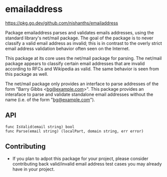 # emailaddress

https://pkg.go.dev/github.com/nishanths/emailaddress

Package emailaddress parses and validates emails addresses, using the
standard library's net/mail package. The goal of the package is to never
classify a valid email address as invalid; this is in contrast to the overly
strict email address validation behavior often seen on the Internet.

This package at its core uses the net/mail package for parsing. The net/mail
package appears to classify certain email addresses that are invalid
according to RFCs and Wikipedia as valid. The same behavior is seen from
this package as well.

The net/mail package only provides an interface to parse addresses of the
form "Barry Gibbs \<bg@example.com\>". This package provides an interaface to
parse and validate standalone email addresses without the name (i.e. of the
form "bg@example.com").

## API

```
func IsValid(email string) bool
func Parse(email string) (localPart, domain string, err error)
```

## Contributing

* If you plan to adpot this package for your project, please consider
  contributing back valid/invalid email address test cases you may already
  have in your project.
